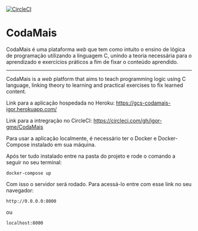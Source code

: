 [![CircleCI](https://circleci.com/gh/igor-gme/CodaMais.svg?style=svg)](https://circleci.com/gh/igor-gme/CodaMais)

# CodaMais

CodaMais é uma plataforma _web_ que tem como intuito o ensino de lógica de programação utilizando a linguagem C, unindo a teoria necessária para o aprendizado e exercícios práticos a fim de fixar o conteúdo aprendido.

----------------
CodaMais is a _web_ platform that aims to teach programming logic using C language, linking theory to learning and practical exercises to fix learned content.

Link para a aplicação hospedada no Heroku:
https://gcs-codamais-igor.herokuapp.com/

Link para a intregração no CircleCI:
https://circleci.com/gh/igor-gme/CodaMais

Para usar a aplicação localmente, é necessário ter o Docker e Docker-Compose instalado em sua máquina.

Após ter tudo instalado entre na pasta do projeto e rode o comando a seguir no seu terminal:

```
docker-compose up
```

Com isso o servidor será rodado. Para acessá-lo entre com esse link no seu navegador:

```
http://0.0.0.0:8000
```

ou

```
localhost:8000
```
